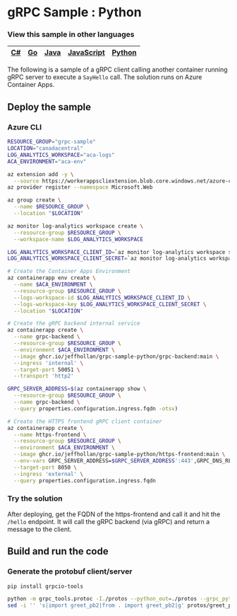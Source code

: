 # gRPC Sample : Python

### View this sample in other languages
| [C#](https://github.com/jeffhollan/grpc-sample-dotnet) | [Go](https://github.com/jeffhollan/grpc-sample-go) | [Java](https://github.com/jeffhollan/grpc-sample-java) | [JavaScript](https://github.com/jeffhollan/grpc-sample-node) | [Python](https://github.com/jeffhollan/grpc-sample-python) |
| ---  | --- | --- | --- | --- |


The following is a sample of a gRPC client calling another container running gRPC server to execute a `SayHello` call.  The solution runs on Azure Container Apps.

## Deploy the sample
### Azure CLI

```bash
RESOURCE_GROUP="grpc-sample"
LOCATION="canadacentral"
LOG_ANALYTICS_WORKSPACE="aca-logs"
ACA_ENVIRONMENT="aca-env"

az extension add -y \
  --source https://workerappscliextension.blob.core.windows.net/azure-cli-extension/containerapp-0.2.0-py2.py3-none-any.whl
az provider register --namespace Microsoft.Web

az group create \
  --name $RESOURCE_GROUP \
  --location "$LOCATION"

az monitor log-analytics workspace create \
  --resource-group $RESOURCE_GROUP \
  --workspace-name $LOG_ANALYTICS_WORKSPACE

LOG_ANALYTICS_WORKSPACE_CLIENT_ID=`az monitor log-analytics workspace show --query customerId -g $RESOURCE_GROUP -n $LOG_ANALYTICS_WORKSPACE --out tsv`
LOG_ANALYTICS_WORKSPACE_CLIENT_SECRET=`az monitor log-analytics workspace get-shared-keys --query primarySharedKey -g $RESOURCE_GROUP -n $LOG_ANALYTICS_WORKSPACE --out tsv`

# Create the Container Apps Environment
az containerapp env create \
  --name $ACA_ENVIRONMENT \
  --resource-group $RESOURCE_GROUP \
  --logs-workspace-id $LOG_ANALYTICS_WORKSPACE_CLIENT_ID \
  --logs-workspace-key $LOG_ANALYTICS_WORKSPACE_CLIENT_SECRET \
  --location "$LOCATION"

# Create the gRPC backend internal service
az containerapp create \
  --name grpc-backend \
  --resource-group $RESOURCE_GROUP \
  --environment $ACA_ENVIRONMENT \
  --image ghcr.io/jeffhollan/grpc-sample-python/grpc-backend:main \
  --ingress 'internal' \
  --target-port 50051 \
  --transport 'http2'

GRPC_SERVER_ADDRESS=$(az containerapp show \
  --resource-group $RESOURCE_GROUP \
  --name grpc-backend \
  --query properties.configuration.ingress.fqdn -otsv)

# Create the HTTPS frontend gRPC client container
az containerapp create \
  --name https-frontend \
  --resource-group $RESOURCE_GROUP \
  --environment $ACA_ENVIRONMENT \
  --image ghcr.io/jeffhollan/grpc-sample-python/https-frontend:main \
  --env-vars GRPC_SERVER_ADDRESS=$GRPC_SERVER_ADDRESS':443',GRPC_DNS_RESOLVER=native \
  --target-port 8050 \
  --ingress 'external' \
  --query properties.configuration.ingress.fqdn
```

### Try the solution

After deploying, get the FQDN of the https-frontend and call it and hit the `/hello` endpoint. It will call the gRPC backend (via gRPC) and return a message to the client.

## Build and run the code

### Generate the protobuf client/server

```bash
pip install grpcio-tools

python -m grpc_tools.protoc -I./protos --python_out=./protos --grpc_python_out=./protos ./protos/greet.proto
sed -i '' 's|import greet_pb2|from . import greet_pb2|g' protos/greet_pb2_grpc.py
```
